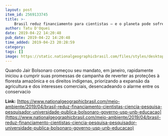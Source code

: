 ```yaml
---
layout: post
item_id: 2569133745
title: >-
    Brasil reduz financiamento para cientistas – e o planeta pode sofrer as consequências
author: Tatu D'Oquei
date: 2019-04-22 14:20:48
pub_date: 2019-04-22 14:20:48
time_added: 2019-04-23 20:28:59
category: 
tags: []
image: https://static.nationalgeographicbrasil.com/files/styles/desktop/public/01_science_gettyimages-859222314.jpg?itok=eqXmz6bb
---
```


Quando Jair Bolsonaro começou seu mandato, em janeiro, rapidamente iniciou a cumprir suas promessas de campanha de reverter as proteções à floresta amazônica e os direitos indígenas, priorizando a expansão da agricultura e dos interesses comerciais, desencadeando o alarme entre os conservacio

**Link:** [https://www.nationalgeographicbrasil.com/meio-ambiente/2019/04/brasil-reduz-financiamento-cientistas-ciencia-pesquisa-pesquisador-universidade-publica-bolsonaro-governo-usp-unb-educacao](https://www.nationalgeographicbrasil.com/meio-ambiente/2019/04/brasil-reduz-financiamento-cientistas-ciencia-pesquisa-pesquisador-universidade-publica-bolsonaro-governo-usp-unb-educacao)

